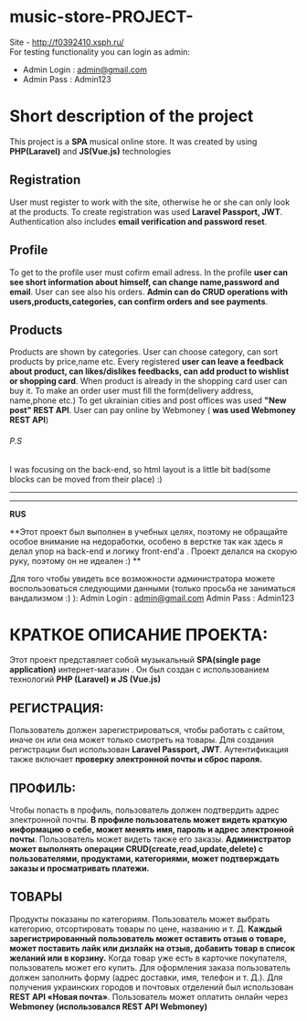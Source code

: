 # music-store-PROJECT-

Site - http://f0392410.xsph.ru/  
For testing functionality you can login as admin:
- Admin Login : admin@gmail.com
- Admin Pass : Admin123

# Short description of the project 
This project is a **SPA** musical online store.
It was created by using **PHP(Laravel)** and **JS(Vue.js)** technologies

## Registration
User must register to work with the site, otherwise he or she can only look at the products.
To create registration was used **Laravel Passport, JWT**.
Authentication also includes **email verification and password reset**.
## Profile
To get to the profile user must cofirm email adress.
In the profile **user can see short information about himself, can change name,password and email**.
User can see also his orders.
**Admin can do CRUD operations with users,products,categories, can confirm orders and see payments**.
## Products
Products are shown by categories. User can choose category, can sort products by price,name etc.
Every registered **user can leave a feedback about product, can likes/dislikes feedbacks, can add product to wishlist or shopping card**.
When product is already in the shopping card user can buy it.
To make an order user must fill the form(delivery address, name,phone etc.) 
To get ukrainian cities and post offices was used **"New post" REST API**.
User can pay online by Webmoney ( **was used Webmoney REST API**)

###### P.S
I was focusing on the back-end, so html layout is a little bit bad(some blocks can be moved from their place)  :)


---
---
**RUS**

**Этот проект был выполнен в учебных целях, поэтому не обращайте особое внимание на недоработки, особено в верстке так как здесь я делал упор на back-end и логику front-end'a . Проект делался на скорую руку, поэтому он не идеален :) **

Для того чтобы увидеть все возможности администратора можете воспользоваться следующими данными (только просьба не заниматься вандализмом :) ):
Admin Login : admin@gmail.com
Admin Pass : Admin123

# КРАТКОЕ ОПИСАНИЕ ПРОЕКТА:

Этот проект представляет собой музыкальный **SPA(single page application)** интернет-магазин . Он был создан с использованием технологий **PHP (Laravel) и JS (Vue.js)**

## РЕГИСТРАЦИЯ:

Пользователь должен зарегистрироваться, чтобы работать с сайтом, иначе он или она может только смотреть на товары. Для создания регистрации был использован **Laravel Passport, JWT**. Аутентификация также включает **проверку электронной почты и сброс пароля.**

## ПРОФИЛЬ:

Чтобы попасть в профиль, пользователь должен подтвердить адрес электронной почты. **В профиле пользователь может видеть краткую информацию о себе, может менять имя, пароль и адрес электронной почты**. Пользователь может видеть также его заказы. **Администратор может выполнять операции CRUD(create,read,update,delete) с пользователями, продуктами, категориями, может подтверждать заказы и просматривать платежи.**

## ТОВАРЫ

Продукты показаны по категориям. Пользователь может выбрать категорию, отсортировать товары по цене, названию и т. Д. **Каждый зарегистрированный пользователь может оставить отзыв о товаре, может поставить лайк или дизлайк на отзыв, добавить товар в список желаний или в корзину.** Когда товар уже есть в карточке покупателя, пользователь может его купить.  Для оформления заказа пользователь должен заполнить форму (адрес доставки, имя, телефон и т. Д.). Для получения украинских городов и почтовых отделений был использован **REST API «Новая почта»**. Пользователь может оплатить онлайн через **Webmoney (использовался REST API Webmoney)**

